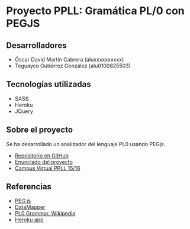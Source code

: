 # Proyecto PPLL: Gramática PL/0 con PEGJS

Desarrolladores
---------------

* Óscar David Martín Cabrera (aluxxxxxxxxxx)
* Teguayco Gutiérrez González (alu0100825503)

Tecnologías utilizadas
----------------------
* SASS
* Heroku
* JQuery

Sobre el proyecto
-----------------
Se ha desarrollado un analizador del lenguaje PL0 usando PEGjs.

* [Repositorio en GitHub](https://github.com/alu0100825503/pl-project)
* [Enunciado del proyecto](https://casianorodriguezleon.gitbooks.io/pl1516/content/proyectos/proyectopl.html)
* [Campus Virtual PPLL 15/16](https://campusvirtual.ull.es/1516/course/view.php?id=178)

Referencias
-----------

* [PEG.js](http://pegjs.majda.cz/)
* [DataMapper](http://datamapper.org/docs/)
* [PL0 Grammar. Wikipedia](http://en.wikipedia.org/wiki/Recursive_descent_parser)
* [Heroku app](https://pl-project-oscar-teguayco.herokuapp.com/)